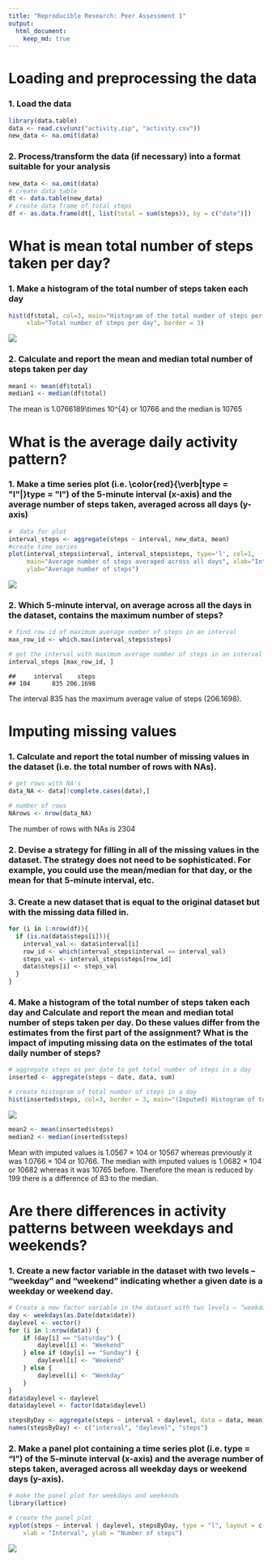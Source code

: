 ```yaml
---
title: "Reproducible Research: Peer Assessment 1"
output: 
  html_document:
    keep_md: true
---
```


# Loading and preprocessing the data
### 1. Load the data


```r
library(data.table)
data <- read.csv(unz("activity.zip", "activity.csv"))
new_data <- na.omit(data)
```
### 2. Process/transform the data (if necessary) into a format suitable for your analysis

```r
new_data <- na.omit(data)
# create data table
dt <- data.table(new_data)
# create data frame of total steps
df <- as.data.frame(dt[, list(total = sum(steps)), by = c("date")])
```
# What is mean total number of steps taken per day?
### 1. Make a histogram of the total number of steps taken each day


```r
hist(df$total, col=3, main="Histogram of the total number of steps per day", 
     xlab="Total number of steps per day", border = 3)
```

![](PA1_template_files/figure-html/unnamed-chunk-3-1.png)<!-- -->

### 2. Calculate and report the mean and median total number of steps taken per day

```r
mean1 <- mean(df$total)
median1 <- median(df$total)
```
The mean is 1.0766189\times 10^{4} or 10766 and the median is 10765 

# What is the average daily activity pattern?

### 1. Make a time series plot (i.e. \color{red}{\verb|type = "l"|}type = "l") of the 5-minute interval (x-axis) and the average number of steps taken, averaged across all days (y-axis)

```r
#  data for plot
interval_steps <- aggregate(steps ~ interval, new_data, mean)
#create time series
plot(interval_steps$interval, interval_steps$steps, type='l', col=1, 
     main="Average number of steps averaged across all days", xlab="Interval", 
     ylab="Average number of steps")
```

![](PA1_template_files/figure-html/unnamed-chunk-5-1.png)<!-- -->

### 2. Which 5-minute interval, on average across all the days in the dataset, contains the maximum number of steps?

```r
# find row id of maximum average number of steps in an interval
max_row_id <- which.max(interval_steps$steps)

# get the interval with maximum average number of steps in an interval
interval_steps [max_row_id, ]
```

```
##     interval    steps
## 104      835 206.1698
```

The interval 835 has the maximum average value of steps (206.1698).

# Imputing missing values

### 1. Calculate and report the total number of missing values in the dataset (i.e. the total number of rows with NAs).


```r
# get rows with NA's
data_NA <- data[!complete.cases(data),]

# number of rows
NArows <- nrow(data_NA)
```

The number of rows with NAs is 2304

### 2. Devise a strategy for filling in all of the missing values in the dataset. The strategy does not need to be sophisticated. For example, you could use the mean/median for that day, or the mean for that 5-minute interval, etc.

### 3. Create a new dataset that is equal to the original dataset but with the missing data filled in.

```r
for (i in 1:nrow(df)){
  if (is.na(data$steps[i])){
    interval_val <- data$interval[i]
    row_id <- which(interval_steps$interval == interval_val)
    steps_val <- interval_steps$steps[row_id]
    data$steps[i] <- steps_val
  }
}
```

### 4. Make a histogram of the total number of steps taken each day and Calculate and report the mean and median total number of steps taken per day. Do these values differ from the estimates from the first part of the assignment? What is the impact of imputing missing data on the estimates of the total daily number of steps?

```r
# aggregate steps as per date to get total number of steps in a day
inserted <- aggregate(steps ~ date, data, sum)

# create histogram of total number of steps in a day
hist(inserted$steps, col=3, border = 3, main="(Imputed) Histogram of total number of steps per day", xlab="Total number of steps in a day")
```

![](PA1_template_files/figure-html/unnamed-chunk-9-1.png)<!-- -->

```r
mean2 <- mean(inserted$steps)
median2 <- median(inserted$steps)
```
Mean with imputed values is 1.0567 × 104 or 10567 whereas previously it was 1.0766 × 104 or 10766. The median with imputed values is 1.0682 × 104 or 10682 whereas it was 10765 before. Therefore the mean is reduced by 199 there is a difference of 83 to the median.

# Are there differences in activity patterns between weekdays and weekends?

### 1. Create a new factor variable in the dataset with two levels – “weekday” and “weekend” indicating whether a given date is a weekday or weekend day.


```r
# Create a new factor variable in the dataset with two levels – “weekday” and “weekend” indicating whether a given date is a weekday or weekend day.
day <- weekdays(as.Date(data$date))
daylevel <- vector()
for (i in 1:nrow(data)) {
    if (day[i] == "Saturday") {
        daylevel[i] <- "Weekend"
    } else if (day[i] == "Sunday") {
        daylevel[i] <- "Weekend"
    } else {
        daylevel[i] <- "Weekday"
    }
}
data$daylevel <- daylevel
data$daylevel <- factor(data$daylevel)

stepsByDay <- aggregate(steps ~ interval + daylevel, data = data, mean)
names(stepsByDay) <- c("interval", "daylevel", "steps")
```

### 2. Make a panel plot containing a time series plot (i.e. type = “l”) of the 5-minute interval (x-axis) and the average number of steps taken, averaged across all weekday days or weekend days (y-axis).


```r
# make the panel plot for weekdays and weekends
library(lattice)

# create the panel plot
xyplot(steps ~ interval | daylevel, stepsByDay, type = "l", layout = c(1, 2), 
    xlab = "Interval", ylab = "Number of steps")
```

![](PA1_template_files/figure-html/unnamed-chunk-11-1.png)<!-- -->
